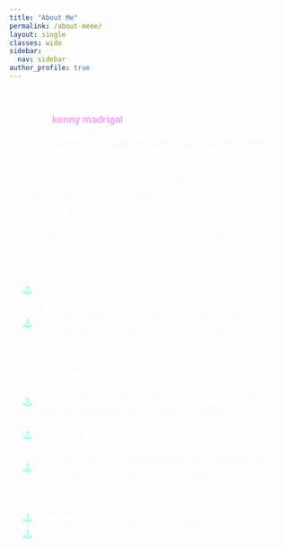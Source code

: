 ```yaml
---
title: "About Me"
permalink: /about-meee/
layout: single
classes: wide
sidebar:
  nav: sidebar
author_profile: true
---
```


<style>
.about-me {
  max-width: 700px;
  margin: 0 auto;
  font-size: 1.05rem;
  line-height: 1.75;
  color: white;
  padding: 1.5rem;
}

.about-me strong {
  color: #ff9fff;
}

.about-me ul {
  list-style: none;
  padding-left: 0;
  margin-top: 1rem;
}

.about-me li::before {
  content: "🕹️ ";
  margin-right: 0.5rem;
  color: #a0ffea;
}
</style>

<div class="about-me">

hi! i'm <strong>kenny madrigal</strong>, a future electrical engineer and full-time autist... i’m currently studying at the university of houston and building robots, plasma weapons, emotionally intelligent ai plushies, and sometimes my sanity back. it’s a work in progress.

this space is for my thoughts, my projects, and the weird little digital world i want to carve out for myself.

### what i care about:
<ul>
  <li>building expressive, high-voltage tech that looks cool and feels alive</li>
  <li>bringing innovation and tech education  to laredo, texas</li>
</ul>

### okay but also:
<ul>
  <li>btw i'm so delusional. i think i'm gonna build [top secret projects...dont copy my ideas y'all]</li>
  <li>i loooove will wood and mitski and dazey and the scouts.</li>
  <li>top 3 uhh relatable characters are jinx (arcane), luz noceda (the owl house), and pidge (voltron legendary defender)</li>
  <li>speaking of which... KLANCE IS CANON KING!!</li>
  <li>i'm a gemini, in case you couldn't tell</li>
</ul>

</div>
